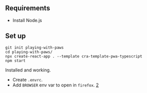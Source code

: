 ## Requirements

* Install Node.js

## Set up

```shell
git init playing-with-paws
cd playing-with-paws/
npx create-react-app . --template cra-template-pwa-typescript
npm start
```

Installed and working.

* Create `.envrc`.
* Add `BROWSER` env var to open in `firefox`. [2][2]

<!-- External references -->

[1]: https://create-react-app.dev/docs/making-a-progressive-web-app/ "Making a Progressive Web App - Create React App"
[2]: https://coderrocketfuel.com/article/open-create-react-app-in-a-specific-browser "Open Create-React-App In a Specific Browser"
